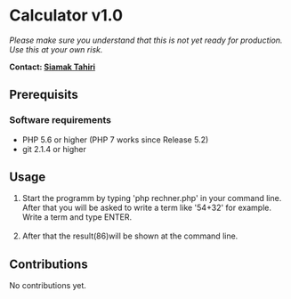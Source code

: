<h1>Calculator v1.0</h1>
<p><i>Please make sure you understand that this is not yet ready for production. Use this at your own risk.</i></p>
<p><b>Contact: <a href="mailto:siamak.tahiri@concepts-and-training.de">Siamak Tahiri</b></p></a>

<h2>Prerequisits</h2>

<h3>Software requirements</h3>

 <ul>
  <li>PHP 5.6 or higher (PHP 7 works since Release 5.2)</li>
  <li>git 2.1.4 or higher</li>
</ul> 

<h2>Usage</h2>
<ol>
  <li>Start the programm by typing 'php rechner.php' in your command line. After that you will be asked to write a term like '54+32' for example. Write a term and type ENTER.</li><br>
  <li>After that the result(86)will be shown at the command line.</p></li>
</ol> 

<h2>Contributions</h2>
<p>No contributions yet.</p>

